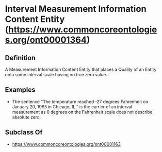 # Interval Measurement Information Content Entity (https://www.commoncoreontologies.org/ont00001364)

## Definition
A Measurement Information Content Entity that places a Quality of an Entity onto some interval scale having no true zero value.

## Examples
- The sentence "The temperature reached -27 degrees Fahrenheit on January 20, 1985 in Chicago, IL." is the carrier of an interval measurement as 0 degrees on the Fahrenheit scale does not describe absolute zero.

## Subclass Of
- https://www.commoncoreontologies.org/ont00001163

